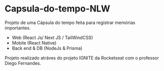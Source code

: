 # Capsula-do-tempo-NLW
Projeto de uma Cápsula do tempo feita para registrar memórias importantes.
  - Web (React Js/ Next JS / TailWindCSS)
  - Mobile (React Native)
  - Back end & DB (NodeJs & Prisma)

Projeto realizado atráves do projeto IGNITE da Rocketseat com o professor Diego Fernandes.
